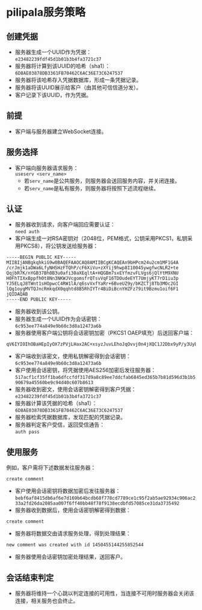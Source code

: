 # pilipala服务策略

## 创建凭据

* 服务器生成一个UUID作为凭据：  
`e23482239fdf45d1b01b3b4fa3721c37`
* 服务器将计算到该UUID的哈希（sha1）：  
`6D8AE03878DB3361FB70462C6AC36E73C6247537`
* 服务器将该哈希存入凭据数据库，形成一条凭据记录。
* 服务器将该UUID展示给客户（由其他可信信道分发）。
* 客户记录下该UUID，作为凭据。

## 前提

* 客户端与服务器建立WebSocket连接。

## 服务选择

* 客户端向服务器请求服务：  
`useserv <serv_name>`
  * 若`serv_name`是公共服务，则服务器会送回服务内容，并关闭连接。
  * 若`serv_name`是私有服务，则服务器将按照下述流程继续。

## 认证

* 服务器收到请求，向客户端回应需要认证：  
`need auth`
* 客户端生成一对RSA密钥对（2048位，PEM格式，公钥采用PKCS1，私钥采用PKCS8），将公钥发送给服务器：

```text
-----BEGIN PUBLIC KEY-----
MIIBIjANBgkqhkiG9w0BAQEFAAOCAQ8AMIIBCgKCAQEAn9bHPcm24u2cm1MF1G4A
/crJmjk1aDWa6LfyNHSHzFTQhP/cF6XiVu+zXYij9hwp8I10045ywgfwcNLR2+te
QqjbR7K/nYGB37Bh0B3u0afi30aXEqltA+HQGBm7sxEYfmzvFLVgs6jQlYtM9XNU
H0FhTIXxBppfh0t8Nn3NKWJVcgomsfrQTsvVqF16TDOudeEYT7UmjyKT7rD1iu3p
YJ5ELqJ8TWnt1sHOpwcC4RW1lA/q6svVxfYaRr+6BveUZ9y/bKZCTj8Tb3MOc2GI
lQg1oygMVTQJncRmkqdX0qqhtd8B5RhIYTr4BiDiBcnYHZFz79it9Bzmu1oif6F1
jQIDAQAB
-----END PUBLIC KEY-----
```

* 服务器收到该公钥。
* 服务器生成一个UUID作为会话密钥：  
`6c953ee774a849e9b60c3d8a12473a6b`
* 服务器使用客户端公钥将会话密钥加密（PKCS1 OAEP填充）后送回客户端：

```text
qV6IYIOIhOBaHEpIyOX7zPVjLHax2AC+xsyzJuvLEhoJqOvvj0n4jXQC1J2Dbx9yP/y3UybccSbXj7ut+EW0UORC6rA3sMA/R+p2F5hlgJhPdzDLKoOvpWxtROq23OX6i4yoqZ3MoituqGICBxoVopz30TVc3Y+ayHPYYrkNvYc5PBZu2BGgPmM/CLiuc1dQ3o6fJ0LkamXkiBqTu4e9lwEOLJaE2ht+VGW0zue6ecIlUEjHrcU37m9kLlFsEeAweDtg3ppoKtnEVziy46m6ygnCbbxUbamxGdq+N6AFuCWl/C5VY7B05YOMCV9KNZgv6SE2LcUaHhSbrZTc/OFSTg==
```

* 客户端收到该密文，使用私钥解密得到会话密钥：
`6c953ee774a849e9b60c3d8a12473a6b`
* 客户使用会话密钥，将凭据使用AES256加密后发往服务器：
`517acf1cf35ff1ba6dfccfdf317d9a8c89ee7ddcfab6845ed365b7b81d596d3b1b590679a45560be9c94d40c607b8613`
* 服务器收到密文，使用会话密钥解密得到客户凭据：  
`e23482239fdf45d1b01b3b4fa3721c37`
* 服务器计算该凭据的哈希（sha1）：  
`6D8AE03878DB3361FB70462C6AC36E73C6247537`
* 服务器检索凭据数据库，发现匹配的凭据记录。
* 服务器判定客户受信，返回受信通告：  
`auth pass`

## 使用服务

例如，客户需将下述数据发往服务器：

```text
create comment
```

* 客户使用会话密钥将数据加密后发往服务器：
`bebf6af8415db6af6e7d169b64bcdb68f778cd7789ce1c95f2ab5ae92934c906ac233a2fd26da2085aa007f6ff40bb48f78f9138ecdbfd57085ce31da3735492`
* 服务器收到数据后，使用会话密钥解密得到数据：

```text
create comment
```

* 服务器将数据交由请求服务处理，得到处理结果：

```text
new comment was created with id 1450455144255852544
```

* 服务器使用会话密钥加密处理结果，送回客户。

## 会话结束判定

* 服务器将维持一个心跳以判定连接的可用性，当连接不可用时服务器会关闭该连接，相关服务也会终止。
